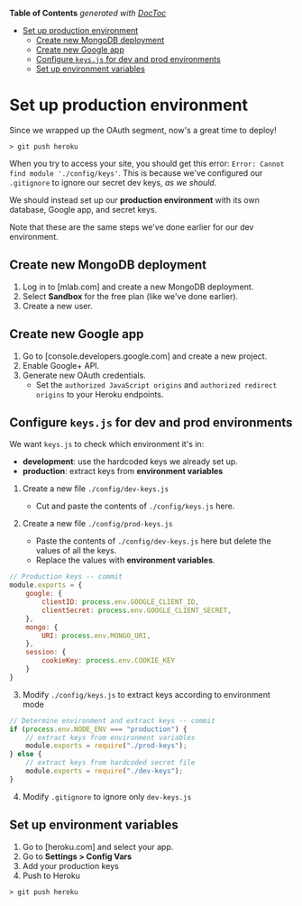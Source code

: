 <!-- START doctoc generated TOC please keep comment here to allow auto update -->
<!-- DON'T EDIT THIS SECTION, INSTEAD RE-RUN doctoc TO UPDATE -->
**Table of Contents**  *generated with [DocToc](https://github.com/thlorenz/doctoc)*

- [Set up production environment](#set-up-production-environment)
  - [Create new MongoDB deployment](#create-new-mongodb-deployment)
  - [Create new Google app](#create-new-google-app)
  - [Configure `keys.js` for dev and prod environments](#configure-keysjs-for-dev-and-prod-environments)
  - [Set up environment variables](#set-up-environment-variables)

<!-- END doctoc generated TOC please keep comment here to allow auto update -->

# Set up production environment 
Since we wrapped up the OAuth segment, now's a great time to deploy! 

```
> git push heroku 
```

When you try to access your site, you should get this error: `Error: Cannot find module './config/keys'`. This is because we've configured our `.gitignore` to ignore our secret dev keys, *as we should*. 

We should instead set up our **production environment** with its own database, Google app, and secret keys. 

Note that these are the same steps we've done earlier for our dev environment.

## Create new MongoDB deployment 
1. Log in to [mlab.com] and create a new MongoDB deployment. 
2. Select **Sandbox** for the free plan (like we've done earlier). 
3. Create a new user.

## Create new Google app
1. Go to [console.developers.google.com] and create a new project.
2. Enable Google+ API.
3. Generate new OAuth credentials.
	- Set the `authorized JavaScript origins` and `authorized redirect origins` to your Heroku endpoints.

## Configure `keys.js` for dev and prod environments
We want `keys.js` to check which environment it's in: 
- **development**: use the hardcoded keys we already set up.
- **production**: extract keys from **environment variables**

1. Create a new file `./config/dev-keys.js`
	- Cut and paste the contents of `./config/keys.js` here.

2. Create a new file `./config/prod-keys.js`
	- Paste the contents of `./config/dev-keys.js` here but delete the values of all the keys.
	- Replace the values with **environment variables**.
```js 
// Production keys -- commit 
module.exports = {
	google: {
		clientID: process.env.GOOGLE_CLIENT_ID,
		clientSecret: process.env.GOOGLE_CLIENT_SECRET,		
	},
	mongo: {
		URI: process.env.MONGO_URI,
	},
	session: {
		cookieKey: process.env.COOKIE_KEY
	} 
}
```

3. Modify `./config/keys.js` to extract keys according to environment mode
```js 
// Determine environment and extract keys -- commit
if (process.env.NODE_ENV === "production") {
	// extract keys from environment variables
	module.exports = require("./prod-keys");
} else {
	// extract keys from hardcoded secret file
	module.exports = require("./dev-keys");
}
```

4. Modify `.gitignore` to ignore only `dev-keys.js`

## Set up environment variables
1. Go to [heroku.com] and select your app.
2. Go to **Settings > Config Vars**
3. Add your production keys
4. Push to Heroku 
```
> git push heroku 
```

